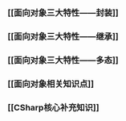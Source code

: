 ### [[面向对象三大特性——封装]]

### [[面向对象三大特性——继承]]

### [[面向对象三大特性——多态]]

### [[面向对象相关知识点]]

### [[CSharp核心补充知识]]